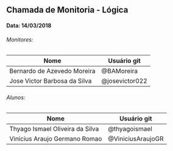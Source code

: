 ## Chamada de Monitoria - Lógica
#### Data: 14/03/2018

###### Monitores:

|Nome                               |Usuário git          |
|-----------------------------------|---------------------|
| Bernardo de Azevedo Moreira       | @BAMoreira          |
| Jose Victor Barbosa da Silva      | @josevictor022      |

###### Alunos:

|Nome                               |Usuário git          |
|-----------------------------------|---------------------|
| Thyago Ismael Oliveira da Silva   | @thyagoismael       |
| Vinicius Araujo Germano Romao     | @ViniciusAraujoGR   |                                   
                                                        
